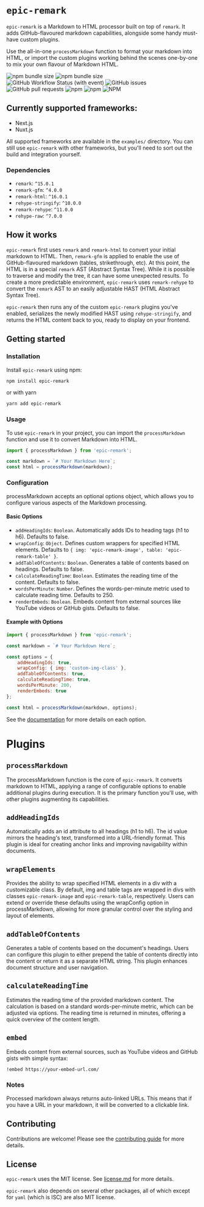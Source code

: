 # `epic-remark`
`epic-remark` is a Markdown to HTML processor built on top of `remark`. It adds GitHub-flavoured markdown capabilities, alongside some handy must-have custom plugins. 

Use the all-in-one `processMarkdown` function to format your markdown into HTML, or import the custom plugins working behind the scenes one-by-one to mix your own flavour of Markdown HTML.

![npm bundle size](https://img.shields.io/bundlephobia/minzip/epic-remark)
![npm bundle size](https://img.shields.io/bundlephobia/min/epic-remark)
![GitHub Workflow Status (with event)](https://img.shields.io/github/actions/workflow/status/sandypockets/epic-remark/ci.yml)
![GitHub issues](https://img.shields.io/github/issues/sandypockets/epic-remark)
![GitHub pull requests](https://img.shields.io/github/issues-pr/sandypockets/epic-remark)
![npm](https://img.shields.io/npm/dt/epic-remark)
![npm](https://img.shields.io/npm/dw/epic-remark)
![NPM](https://img.shields.io/npm/l/epic-remark)

## Currently supported frameworks: 
* Next.js
* Nuxt.js

All supported frameworks are available in the `examples/` directory. You can still use `epic-remark` with other frameworks, but you'll need to sort out the build and integration yourself.

### Dependencies
- `remark`: `^15.0.1`
- `remark-gfm`: `^4.0.0`
- `remark-html`: `^16.0.1`
- `rehype-stringify`: `^10.0.0`
- `remark-rehype`: `^11.0.0`
- `rehype-raw`: `^7.0.0`

## How it works
`epic-remark` first uses `remark` and `remark-html` to convert your initial markdown to HTML. Then, `remark-gfm` is applied to enable the use of GitHub-flavoured markdown (tables, strikethrough, etc). At this point, the HTML is in a special `remark` AST (Abstract Syntax Tree). While it is possible to traverse and modify the tree, it can have some unexpected results. To create a more predictable environment, `epic-remark` uses `remark-rehype` to convert the `remark` AST to an easily adjustable HAST (HTML Abstract Syntax Tree). 

`epic-remark` then runs any of the custom `epic-remark` plugins you've enabled, serializes the newly modified HAST using `rehype-stringify`, and returns the HTML content back to you, ready to display on your frontend.

## Getting started
### Installation
Install `epic-remark` using npm:

```bash
npm install epic-remark
```

or with yarn

```bash
yarn add epic-remark
```

### Usage
To use `epic-remark` in your project, you can import the `processMarkdown` function and use it to convert Markdown into HTML.

```javascript
import { processMarkdown } from 'epic-remark';

const markdown = `# Your Markdown Here`;
const html = processMarkdown(markdown);
```

### Configuration
processMarkdown accepts an optional options object, which allows you to configure various aspects of the Markdown processing.

#### Basic Options
* `addHeadingIds`: `Boolean`. Automatically adds IDs to heading tags (h1 to h6). Defaults to false.
* `wrapConfig`: `Object`. Defines custom wrappers for specified HTML elements. Defaults to `{ img: 'epic-remark-image', table: 'epic-remark-table' }`.
* `addTableOfContents`: `Boolean`. Generates a table of contents based on headings. Defaults to false.
* `calculateReadingTime`: `Boolean`. Estimates the reading time of the content. Defaults to false.
* `wordsPerMinute`: `Number`. Defines the words-per-minute metric used to calculate reading time. Defaults to 250.
* `renderEmbeds`: `Boolean`. Embeds content from external sources like YouTube videos or GitHub gists. Defaults to false.

#### Example with Options

```javascript
import { processMarkdown } from 'epic-remark';

const markdown = `# Your Markdown Here`;

const options = {
    addHeadingIds: true,
    wrapConfig: { img: 'custom-img-class' },
    addTableOfContents: true,
    calculateReadingTime: true,
    wordsPerMinute: 200,
    renderEmbeds: true
};

const html = processMarkdown(markdown, options);
```

See the [documentation](DOCUMENTATION.md) for more details on each option.

# Plugins

## `processMarkdown`
The processMarkdown function is the core of `epic-remark`. It converts markdown to HTML, applying a range of configurable options to enable additional plugins during execution. It is the primary function you'll use, with other plugins augmenting its capabilities.

## `addHeadingIds`
Automatically adds an id attribute to all headings (h1 to h6). The id value mirrors the heading's text, transformed into a URL-friendly format. This plugin is ideal for creating anchor links and improving navigability within documents.

## `wrapElements`
Provides the ability to wrap specified HTML elements in a div with a customizable class. By default, img and table tags are wrapped in divs with classes `epic-remark-image` and `epic-remark-table`, respectively. Users can extend or override these defaults using the wrapConfig option in processMarkdown, allowing for more granular control over the styling and layout of elements.

## `addTableOfContents`
Generates a table of contents based on the document's headings. Users can configure this plugin to either prepend the table of contents directly into the content or return it as a separate HTML string. This plugin enhances document structure and user navigation.

## `calculateReadingTime`
Estimates the reading time of the provided markdown content. The calculation is based on a standard words-per-minute metric, which can be adjusted via options. The reading time is returned in minutes, offering a quick overview of the content length.

## `embed`
Embeds content from external sources, such as YouTube videos and GitHub gists with simple syntax: 

```markdown
!embed https://your-embed-url.com/
```

### Notes
Processed markdown always returns auto-linked URLs. This means that if you have a URL in your markdown, it will be converted to a clickable link.

## Contributing
Contributions are welcome! Please see the [contributing guide](CONTRIBUTING.md) for more details.

## License
`epic-remark` uses the MIT license. See [license.md](LICENSE.md) for more details. 

`epic-remark` also depends on several other packages, all of which except for `yaml` (which is ISC) are also MIT license.